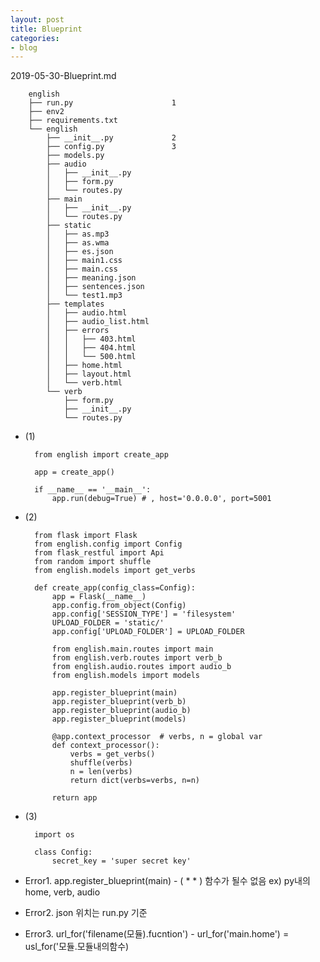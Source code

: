 ```yaml
---
layout: post
title: Blueprint
categories:
- blog
---
```


2019-05-30-Blueprint.md

        english
        ├── run.py                      1
        ├── env2
        ├── requirements.txt
        └── english
            ├── __init__.py             2
            ├── config.py               3
            ├── models.py
            ├── audio  
            │   ├── __init__.py
            │   ├── form.py
            │   └── routes.py
            ├── main
            │   ├── __init__.py
            │   └── routes.py
            ├── static
            │   ├── as.mp3
            │   ├── as.wma
            │   ├── es.json
            │   ├── main1.css
            │   ├── main.css
            │   ├── meaning.json
            │   ├── sentences.json
            │   └── test1.mp3
            ├── templates
            │   ├── audio.html
            │   ├── audio_list.html
            │   ├── errors
            │   │   ├── 403.html
            │   │   ├── 404.html
            │   │   └── 500.html
            │   ├── home.html
            │   ├── layout.html
            │   └── verb.html
            └── verb
                ├── form.py
                ├── __init__.py
                └── routes.py


* (1)

        from english import create_app

        app = create_app()

        if __name__ == '__main__':
            app.run(debug=True) # , host='0.0.0.0', port=5001

* (2) 

        from flask import Flask
        from english.config import Config
        from flask_restful import Api
        from random import shuffle
        from english.models import get_verbs

        def create_app(config_class=Config):
            app = Flask(__name__)
            app.config.from_object(Config)
            app.config['SESSION_TYPE'] = 'filesystem'
            UPLOAD_FOLDER = 'static/'
            app.config['UPLOAD_FOLDER'] = UPLOAD_FOLDER

            from english.main.routes import main
            from english.verb.routes import verb_b
            from english.audio.routes import audio_b
            from english.models import models

            app.register_blueprint(main)
            app.register_blueprint(verb_b)
            app.register_blueprint(audio_b)
            app.register_blueprint(models)

            @app.context_processor  # verbs, n = global var
            def context_processor():
                verbs = get_verbs()
                shuffle(verbs)
                n = len(verbs)
                return dict(verbs=verbs, n=n)

            return app

* (3)

        import os

        class Config:
            secret_key = 'super secret key'

* Error1.   app.register_blueprint(main)  - ( * * ) 함수가 될수 없음 ex) py내의 home, verb, audio
* Error2. json 위치는 run.py 기준 
* Error3. url_for('filename(모듈).fucntion')    - url_for('main.home')  = usl_for('모듈.모듈내의함수)

